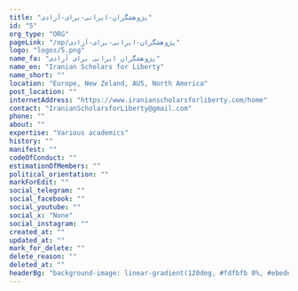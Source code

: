 ```yaml
---
title: "پژوهشگران-ایرانی-برای-آزادی"
id: "5"
org_type: "ORG"
pageLink: "/op/پژوهشگران-ایرانی-برای-آزادی"
logo: "logos/5.png"
name_fa: "پژوهشگران ایرانی برای آزادی"
name_en: "Iranian Scholars for Liberty"
name_short: ""
location: "Europe, New Zeland, AUS, North America"
post_location: ""
internetAddress: "https://www.iranianscholarsforliberty.com/home"
contact: "IranianScholarsforLiberty@gmail.com"
phone: ""
about: ""
expertise: "Various academics"
history: ""
manifest: ""
codeOfConduct: ""
estimationOfMembers: ""
political_orientation: ""
markForEdit: ""
social_telegram: ""
social_facebook: ""
social_youtube: ""
social_x: "None"
social_instagram: ""
created_at: ""
updated_at: ""
mark_for_delete: ""
delete_reason: ""
deleted_at: ""
headerBg: "background-image: linear-gradient(120deg, #fdfbfb 0%, #ebedee 100%);"
---
```


